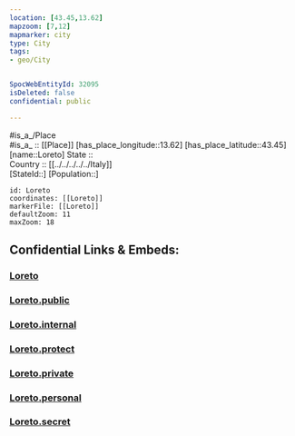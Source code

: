 ```yaml
---
location: [43.45,13.62] 
mapzoom: [7,12] 
mapmarker: city 
type: City
tags:
- geo/City


SpocWebEntityId: 32095
isDeleted: false
confidential: public

---
```

#is_a_/Place  
#is_a_ :: [[Place]] 
[has_place_longitude::13.62] 
[has_place_latitude::43.45] 
[name::Loreto] 
State ::  
Country :: [[../../../../../Italy]]  
[StateId::] 
[Population::] 



```leaflet
id: Loreto
coordinates: [[Loreto]] 
markerFile: [[Loreto]] 
defaultZoom: 11 
maxZoom: 18
```


## Confidential Links & Embeds: 

### [Loreto](/_Standards/Earth/Continent/Europe/Europe~South/Italy/regions~Italy/Marche/Ancona.Province/City/Loreto.md) 

### [Loreto.public](/_public/Earth/Continent/Europe/Europe~South/Italy/regions~Italy/Marche/Ancona.Province/City/Loreto.public.md) 

### [Loreto.internal](/_internal/Earth/Continent/Europe/Europe~South/Italy/regions~Italy/Marche/Ancona.Province/City/Loreto.internal.md) 

### [Loreto.protect](/_protect/Earth/Continent/Europe/Europe~South/Italy/regions~Italy/Marche/Ancona.Province/City/Loreto.protect.md) 

### [Loreto.private](/_private/Earth/Continent/Europe/Europe~South/Italy/regions~Italy/Marche/Ancona.Province/City/Loreto.private.md) 

### [Loreto.personal](/_personal/Earth/Continent/Europe/Europe~South/Italy/regions~Italy/Marche/Ancona.Province/City/Loreto.personal.md) 

### [Loreto.secret](/_secret/Earth/Continent/Europe/Europe~South/Italy/regions~Italy/Marche/Ancona.Province/City/Loreto.secret.md)

